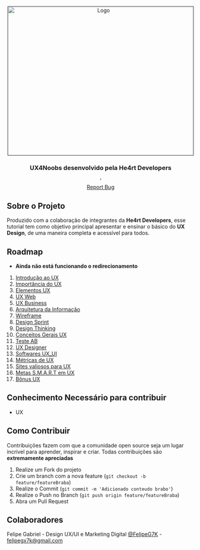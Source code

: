 <!-- PROJECT LOGO -->
<br />
<p align="center">
  <a href="">
    <img src="https://i.imgur.com/LIPvNAl.png" alt="Logo" width="500" height="400">
  </a>

  <h3 align="center">UX4Noobs desenvolvido pela He4rt Developers</h3>

  <p align="center">'
    <br />
    <a href="https://github.com/IUX7K/ux4noobs/issues">Report Bug</a>
  </p>
</p>
<!-- TABLE OF CONTENTS -->

<!-- ABOUT THE PROJECT -->

## Sobre o Projeto

Produzido com a colaboração de integrantes da **He4rt Developers**, esse tutorial tem como objetivo principal apresentar e ensinar o básico do **UX Design**, de uma maneira completa e acessível para todos.

## Roadmap

 * **Ainda não está funcionando o redirecionamento**
1. [Introdução ao UX]()
2. [Importância do UX]()
3. [Elementos UX]()
4. [UX Web]()
5. [UX Business]()
6. [Arquitetura da Informação]()
7. [Wireframe]()
8. [Design Sprint]()
9. [Design Thinking]()
10. [Conceitos Gerais UX]()
11. [Teste AB]()
12. [UX Designer]()
13. [Softwares UX_UI]()
14. [Métricas de UX]()
15. [Sites valiosos para UX]()
16. [Metas S.M.A.R.T em UX]()
17. [Bônus UX]()

## Conhecimento Necessário para contribuir

- UX

<!-- CONTRIBUTING -->

## Como Contribuir

Contribuições fazem com que a comunidade open source seja um lugar incrível para aprender, inspirar e criar. Todas contribuições
são **extremamente apreciadas**

1. Realize um Fork do projeto
2. Crie um branch com a nova feature (`git checkout -b feature/featureBraba`)
3. Realize o Commit (`git commit -m 'Adicionado conteudo brabo'`)
4. Realize o Push no Branch (`git push origin feature/featureBraba`)
5. Abra um Pull Request

## Colaboradores

Felipe Gabriel - Design UX/UI e Marketing Digital [@FelipeG7K](https://twitter.com/FelipeG7K) - felipegx7k@gmail.com